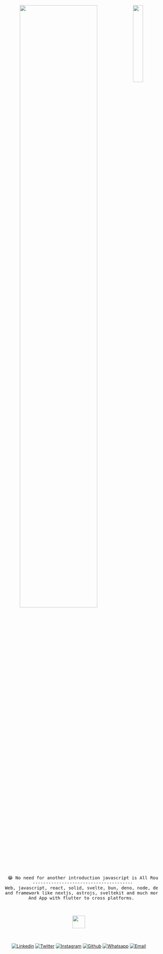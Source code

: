 

<div align="center">
<img src="https://github.com/innng/innng/assets/26755058/5e0ce0fb-c544-4f8c-a307-5849165746d0" width="25%" align="right" />
<img src="https://readme-typing-svg.demolab.com?font=Inconsolata&weight=500&size=50&duration=4000&pause=300&color=A7A459&center=true&vCenter=true&multiline=true&repeat=false&random=false&width=1300&height=140&lines=Hi+%F0%9F%91%8B%2C+I'm+Dev+Gaurav+Jatt" width="70%" />
<br><br>
<pre>
   😂 No need for another introduction javascript is All Rounder.
   --------------------------------------
  Web, javascript, react, solid, svelte, bun, deno, node, developer tools
  and framework like nextjs, astrojs, sveltekit and much more. 
  And App with flutter to cross platforms.
</pre>
<br><br>
<img src="https://raw.githubusercontent.com/innng/innng/master/assets/kyubey.gif" height="40" />
<br><br><br>
    
[![Linkedin](https://img.shields.io/badge/linked%20in-blue.svg?style=for-the-badge&logo=linkedin&logoColor=white)](https://www.linkedin.com/in/devgauravjatt/)
[![Twitter](https://img.shields.io/badge/X-%23000000.svg?style=for-the-badge&logo=X&logoColor=white)](https://twitter.com/DevGauravJatt)
[![Instagram](https://img.shields.io/badge/Instagram-red?style=for-the-badge&logo=instagram&logoColor=white)](https://instagram.com/gauravjatt4x)
[![Github](https://img.shields.io/badge/github-black.svg?style=for-the-badge&logo=github&logoColor=white)](https://github.com/devgauravjatt)
[![Whatsapp](https://img.shields.io/badge/WhatsApp-25D366?style=for-the-badge&logo=whatsapp&logoColor=white)](https://api.whatsapp.com/send/?phone=7412860485&text=I+read+your+portfolio.+I%27m+&type=phone_number&app_absent=0)
[![Email](https://img.shields.io/badge/email-red.svg?style=for-the-badge&logo=gmail&logoColor=white)](mailto:devgauravjatt@gmail.com)
</div>

